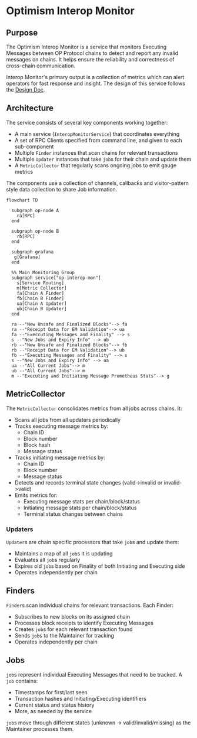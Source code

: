 # Optimism Interop Monitor

## Purpose
The Optimism Interop Monitor is a service that monitors Executing Messages between OP Protocol chains to detect and report any invalid messages on chains. It helps ensure the reliability and correctness of cross-chain communication.

Interop Monitor's primary output is a collection of metrics which can alert operators for fast response and insight.
The design of this service follows the [Design Doc](https://github.com/ethereum-optimism/design-docs/pull/222).

## Architecture
The service consists of several key components working together:

- A main service (`InteropMonitorService`) that coordinates everything
- A set of RPC Clients specified from command line, and given to each sub-component
- Multiple `Finder` instances that scan chains for relevant transactions
- Multiple `Updater` instances that take `job`s for their chain and update them
- A `MetricCollector` that regularly scans ongoing jobs to emit gauge metrics

The components use a collection of channels, callbacks and visitor-pattern style data collection to share Job information.

```mermaid
flowchart TD

  subgraph op-node A
    ra[RPC]
  end

  subgraph op-node B
    rb[RPC]
  end

  subgraph grafana
   g[Grafana]
  end

  %% Main Monitoring Group
  subgraph service["op-interop-mon"]
    s[Service Routing]
    m[Metric Collector]
    fa[Chain A Finder]
    fb[Chain B Finder]
    ua[Chain A Updater️]
    ub[Chain B Updater]
  end

  ra --"New Unsafe and Finalized Blocks"--> fa
  ra --"Receipt Data for EM Validation"--> ua
  fa --"Execcuting Messages and Finality" --> s
  s --"New Jobs and Expiry Info" --> ub
  rb --"New Unsafe and Finalized Blocks"--> fb
  rb --"Receipt Data for EM Validation"--> ub
  fb --"Executing Messages and Finality" --> s
  s --"New Jobs and Expiry Info" --> ua
  ua --"All Current Jobs"--> m
  ub --"All Current Jobs"--> m
  m --"Executing and Initiating Message Prometheus Stats"--> g

```

## MetricCollector
The `MetricCollector` consolidates metrics from all jobs across chains. It:

- Scans all jobs from all updaters periodically
- Tracks executing message metrics by:
  - Chain ID
  - Block number
  - Block hash
  - Message status
- Tracks initiating message metrics by:
  - Chain ID
  - Block number
  - Message status
- Detects and records terminal state changes (valid->invalid or invalid->valid)
- Emits metrics for:
  - Executing message stats per chain/block/status
  - Initiating message stats per chain/block/status
  - Terminal status changes between chains

### Updaters
`Updater`s are chain specific processors that take `job`s and update them:
- Maintains a map of all `job`s it is updating
- Evaluates all `job`s regularly
- Expires old `job`s based on Finality of both Initiating and Executing side
- Operates independently per chain

## Finders
`Finder`s scan individual chains for relevant transactions. Each Finder:

- Subscribes to new blocks on its assigned chain
- Processes block receipts to identify Executing Messages
- Creates `job`s for each relevant transaction found
- Sends `job`s to the Maintainer for tracking
- Operates independently per chain

## Jobs
`job`s represent individual Executing Messages that need to be tracked. A `job` contains:

- Timestamps for first/last seen
- Transaction hashes and Initiating/Executing identifiers
- Current status and status history
- More, as needed by the service

`job`s move through different states (unknown -> valid/invalid/missing) as the Maintainer processes them.
